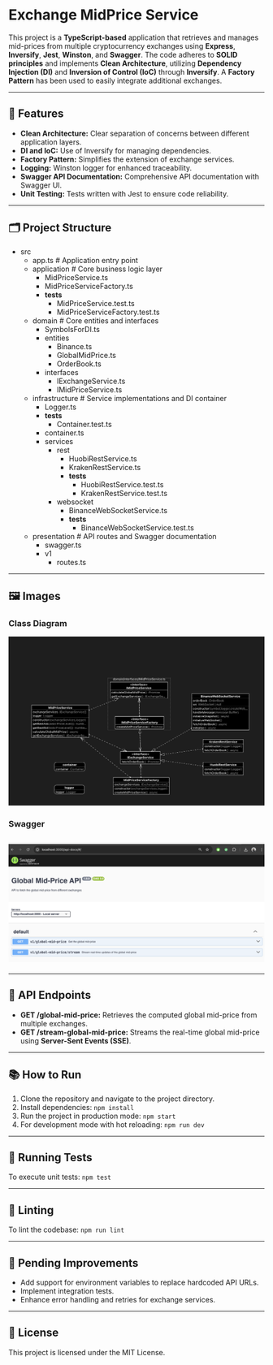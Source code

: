 # Exchange MidPrice Service

This project is a **TypeScript-based** application that retrieves and manages mid-prices from multiple cryptocurrency exchanges using **Express**, **Inversify**, **Jest**, **Winston**, and **Swagger**. The code adheres to **SOLID principles** and implements **Clean Architecture**, utilizing **Dependency Injection (DI)** and **Inversion of Control (IoC)** through **Inversify**. A **Factory Pattern** has been used to easily integrate additional exchanges.

---

## 🚀 Features

- **Clean Architecture:** Clear separation of concerns between different application layers.
- **DI and IoC:** Use of Inversify for managing dependencies.
- **Factory Pattern:** Simplifies the extension of exchange services.
- **Logging:** Winston logger for enhanced traceability.
- **Swagger API Documentation:** Comprehensive API documentation with Swagger UI.
- **Unit Testing:** Tests written with Jest to ensure code reliability.

---

## 🗂 Project Structure

- src
  - app.ts # Application entry point
  - application # Core business logic layer
    - MidPriceService.ts
    - MidPriceServiceFactory.ts
    - **tests**
      - MidPriceService.test.ts
      - MidPriceServiceFactory.test.ts
  - domain # Core entities and interfaces
    - SymbolsForDI.ts
    - entities
      - Binance.ts
      - GlobalMidPrice.ts
      - OrderBook.ts
    - interfaces
      - IExchangeService.ts
      - IMidPriceService.ts
  - infrastructure # Service implementations and DI container
    - Logger.ts
    - **tests**
      - Container.test.ts
    - container.ts
    - services
      - rest
        - HuobiRestService.ts
        - KrakenRestService.ts
        - **tests**
          - HuobiRestService.test.ts
          - KrakenRestService.test.ts
      - websocket
        - BinanceWebSocketService.ts
        - **tests**
          - BinanceWebSocketService.test.ts
  - presentation # API routes and Swagger documentation
    - swagger.ts
    - v1
      - routes.ts

---

## 🖼️ Images

### Class Diagram

![image info](./imgs/class-diag.png)

### Swagger

## ![image info](./imgs/swagger.png)

---

## 📑 API Endpoints

- **GET /global-mid-price:** Retrieves the computed global mid-price from multiple exchanges.
- **GET /stream-global-mid-price:** Streams the real-time global mid-price using **Server-Sent Events (SSE)**.

---

## 📚 How to Run

1.  Clone the repository and navigate to the project directory.
2.  Install dependencies:
    `npm install`
3.  Run the project in production mode:
    `npm start`
4.  For development mode with hot reloading:
    `npm run dev`

---

## 🧪 Running Tests

To execute unit tests:
`npm test`

---

## 🧹 Linting

To lint the codebase:
`npm run lint`

---

## 🔧 Pending Improvements

- Add support for environment variables to replace hardcoded API URLs.
- Implement integration tests.
- Enhance error handling and retries for exchange services.

---

## 📜 License

This project is licensed under the MIT License.
